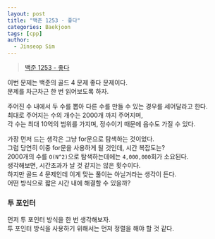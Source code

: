 ```yaml
---
layout: post
title: "백준 1253 - 좋다"
categories: Baekjoon
tags: [cpp]
author:
  - Jinseop Sim
---
```

> [백준 1253 - 좋다](https://www.acmicpc.net/problem/1253)


이번 문제는 백준의 골드 4 문제 좋다 문제이다.  
문제를 차근차근 한 번 읽어보도록 하자.

주어진 수 내에서 두 수를 뽑아 다른 수를 만들 수 있는 경우를 세어달라고 한다.  
최대로 주어지는 수의 개수는 2000개 까지 주어지며,  
각 수는 최대 10억의 범위를 가지며, 정수이기 때문에 음수도 가질 수 있다.  

가장 먼저 드는 생각은 그냥 for문으로 탐색하는 것이었다.  
그럼 당연히 이중 for문을 사용하게 될 것인데, 시간 복잡도는?  
2000개의 수를 ```O(N^2)```으로 탐색하는데에는 ```4,000,000```회가 소요된다.  
생각해보면, 시간초과가 날 것 같지는 않은 횟수이다.  
하지만 골드 4 문제인데 이게 맞는 풀이는 아닐거라는 생각이 든다.  
어떤 방식으로 짧은 시간 내에 해결할 수 있을까?  

### 투 포인터
먼저 투 포인터 방식을 한 번 생각해보자.  
투 포인터 방식을 사용하기 위해서는 먼저 정렬을 해야 할 것 같다.  
